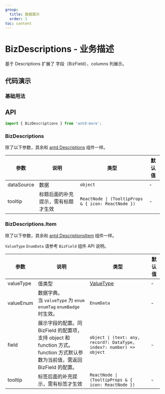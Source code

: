 ```yaml
---
group:
  title: 数据展示
  order: 1
toc: content
---
```


# BizDescriptions - 业务描述

基于 Descriptions 扩展了 字段（BizField）、columns 列展示。

## 代码演示

### 基础用法

<code src="./demos/Demo1.tsx"></code>

<!-- ### 数据配置

使用数据配置 dataSource 和 columns 。

<code src="./demos/Demo2.tsx"></code>

### 混用

支持数据配置和组件方式混合使用。

<code src="./demos/Demo3.tsx"></code> -->

## API

```typescript
import { BizDescriptions } from 'antd-more';
```

### BizDescriptions

除了以下参数，其余和 [antd Descriptions](https://ant-design.gitee.io/components/descriptions-cn/#Descriptions) 组件一样。

| 参数 | 说明 | 类型 | 默认值 |
| --- | --- | --- | --- |
| dataSource | 数据 | `object` | - |
| tooltip | 标题后面的补充提示，需有标题才生效 | `ReactNode \| (TooltipProps & { icon: ReactNode })` | - |

### BizDescriptions.Item

除了以下参数，其余和 [antd DescriptionsItem](https://ant-design.gitee.io/components/descriptions-cn/#DescriptionItem) 组件一样。

`ValueType` `EnumData` 请参考 `BizField` 组件 API 说明。

| 参数 | 说明 | 类型 | 默认值 |
| --- | --- | --- | --- |
| valueType | 值类型 | [ValueType](/components/biz-field#valuetype-值) | - |
| valueEnum | 数据字典。<br/>当 `valueType` 为 `enum` `enumTag` `enumBadge` 时生效。 | `EnumData` | - |
| field | 展示字段的配置。同 BizField 的配置项，支持 object 和 function 方式。<br/>function 方式默认参数为当前值，需返回 BizField 的配置。 | `object \| (text: any, record?: DataType, index?: number) => object` | - |
| tooltip | 标签后面的补充提示，需有标签才生效 | `ReactNode \| (TooltipProps & { icon: ReactNode })` | - |
